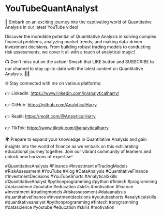 # YouTubeQuantAnalyst

🔬 Embark on an exciting journey into the captivating world of Quantitative Analysis in our latest YouTube video!

Discover the incredible potential of Quantitative Analysis in solving complex financial problems, analyzing market trends, and making data-driven investment decisions. 
From building robust trading models to conducting risk assessments, we cover it all with a touch of analytical magic!

📺 Don't miss out on the action! Smash that LIKE button and SUBSCRIBE to our channel to stay up-to-date with the latest content on Quantitative Analysis. 🚀🔔

🌐 Stay connected with me on various platforms:

👉 LinkedIn: https://www.linkedin.com/in/analyticalharry/

👉 GitHub: https://github.com/AnalyticalHarry

👉 Replit: https://replit.com/@AnalyticalHarry

👉 TikTok: https://www.tiktok.com/@analyticalharry

🌍 Prepare to expand your knowledge in Quantitative Analysis and gain insights into the world of finance as we embark on this exhilarating educational journey together. 
Join our vibrant community of learners and unlock new horizons of expertise!

#QuantitativeAnalysis #Finance #Investment #TradingModels #RiskAssessment 
#YouTube #Vlog #DataAnalysis #QuantitativeFinance #InvestmentDecisions #YouTubeShorts
#AnalyticalSkills #QuantitativeAnalyst #pythonprogramming #python #fintech #programming 
#datascience #youtube  #education #skills #motivation #finance #investment #tradingmodels
#riskassessment #dataanalysis #quantitativefinance #investmentdecisions #youtubeshorts #analyticalskills 
#quantitativeanalyst #pythonprogramming #fintech #programming #datascience #youtube #education #skills #motivation
